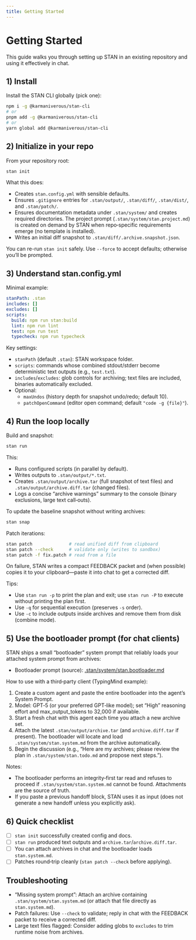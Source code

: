 ```yaml
---
title: Getting Started
---
```


# Getting Started

This guide walks you through setting up STAN in an existing repository and using it effectively in chat.

## 1) Install

Install the STAN CLI globally (pick one):

```bash
npm i -g @karmaniverous/stan-cli
# or
pnpm add -g @karmaniverous/stan-cli
# or
yarn global add @karmaniverous/stan-cli
```

## 2) Initialize in your repo

From your repository root:

```bash
stan init
```

What this does:

- Creates `stan.config.yml` with sensible defaults.
- Ensures `.gitignore` entries for `.stan/output/`, `.stan/diff/`, `.stan/dist/`, and `.stan/patch/`.
- Ensures documentation metadata under `.stan/system/` and creates required directories. The project prompt (`.stan/system/stan.project.md`) is created on demand by STAN when repo‑specific requirements emerge (no template is installed).
- Writes an initial diff snapshot to `.stan/diff/.archive.snapshot.json`.

You can re-run `stan init` safely. Use `--force` to accept defaults; otherwise you’ll be prompted.

## 3) Understand stan.config.yml

Minimal example:

```yaml
stanPath: .stan
includes: []
excludes: []
scripts:
  build: npm run stan:build
  lint: npm run lint
  test: npm run test
  typecheck: npm run typecheck
```

Key settings:

- `stanPath` (default `.stan`): STAN workspace folder.
- `scripts`: commands whose combined stdout/stderr become deterministic text outputs (e.g., `test.txt`).
- `includes`/`excludes`: glob controls for archiving; text files are included, binaries automatically excluded.
- Optional:
  - `maxUndos` (history depth for snapshot undo/redo; default 10).
  - `patchOpenCommand` (editor open command; default `"code -g {file}"`).

## 4) Run the loop locally

Build and snapshot:

```bash
stan run
```

This:

- Runs configured scripts (in parallel by default).
- Writes outputs to `.stan/output/*.txt`.
- Creates `.stan/output/archive.tar` (full snapshot of text files) and `.stan/output/archive.diff.tar` (changed files).
- Logs a concise “archive warnings” summary to the console (binary exclusions, large text call‑outs).

To update the baseline snapshot without writing archives:

```bash
stan snap
```

Patch iterations:

```bash
stan patch              # read unified diff from clipboard
stan patch --check      # validate only (writes to sandbox)
stan patch -f fix.patch # read from a file
```

On failure, STAN writes a compact FEEDBACK packet and (when possible) copies it to your clipboard—paste it into chat to get a corrected diff.

Tips:

- Use `stan run -p` to print the plan and exit; use `stan run -P` to execute without printing the plan first.
- Use `-q` for sequential execution (preserves `-s` order).
- Use `-c` to include outputs inside archives and remove them from disk (combine mode).

## 5) Use the bootloader prompt (for chat clients)

STAN ships a small “bootloader” system prompt that reliably loads your attached system prompt from archives:

- Bootloader prompt (source): [.stan/system/stan.bootloader.md](https://github.com/karmaniverous/stan-cli/blob/main/.stan/system/stan.bootloader.md)

How to use with a third‑party client (TypingMind example):

1. Create a custom agent and paste the entire bootloader into the agent’s System Prompt.
2. Model: GPT‑5 (or your preferred GPT‑like model); set “High” reasoning effort and max_output_tokens to 32,000 if available.
3. Start a fresh chat with this agent each time you attach a new archive set.
4. Attach the latest `.stan/output/archive.tar` (and `archive.diff.tar` if present). The bootloader will locate and load `.stan/system/stan.system.md` from the archive automatically.
5. Begin the discussion (e.g., “Here are my archives; please review the plan in `.stan/system/stan.todo.md` and propose next steps.”).

Notes:

- The bootloader performs an integrity‑first tar read and refuses to proceed if `.stan/system/stan.system.md` cannot be found. Attachments are the source of truth.
- If you paste a previous handoff block, STAN uses it as input (does not generate a new handoff unless you explicitly ask).

## 6) Quick checklist

- [ ] `stan init` successfully created config and docs.
- [ ] `stan run` produced text outputs and `archive.tar`/`archive.diff.tar`.
- [ ] You can attach archives in chat and the bootloader loads `stan.system.md`.
- [ ] Patches round‑trip cleanly (`stan patch --check` before applying).

## Troubleshooting

- “Missing system prompt”: Attach an archive containing `.stan/system/stan.system.md` (or attach that file directly as `stan.system.md`).
- Patch failures: Use `--check` to validate; reply in chat with the FEEDBACK packet to receive a corrected diff.
- Large text files flagged: Consider adding globs to `excludes` to trim runtime noise from archives.
